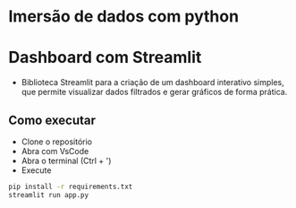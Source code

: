 # Imersão de dados com python

# Dashboard com Streamlit
- Biblioteca Streamlit para a criação de um dashboard interativo simples, que permite visualizar dados filtrados e gerar gráficos de forma prática.

## Como executar
- Clone o repositório
- Abra com VsCode
- Abra o terminal (Ctrl + ')
- Execute
```bash
pip install -r requirements.txt
streamlit run app.py
```
